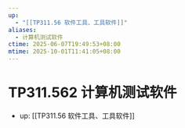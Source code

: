 ```yaml
---
up:
  - "[[TP311.56 软件工具、工具软件]]"
aliases:
  - 计算机测试软件
ctime: 2025-06-07T19:49:53+08:00
mtime: 2025-10-01T11:41:05+08:00
---
```


# TP311.562 计算机测试软件

- up: [[TP311.56 软件工具、工具软件]]
